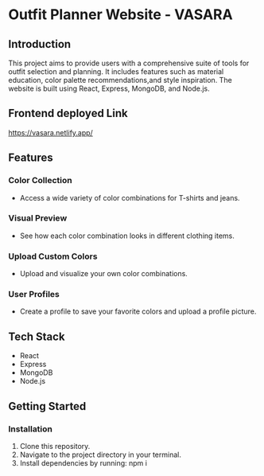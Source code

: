 # Outfit Planner Website - VASARA

## Introduction
This project aims to provide users with a comprehensive suite of tools for outfit selection and planning. It includes features such as material education, color palette recommendations,and     style inspiration. The website is built using React, Express, MongoDB, and Node.js.


## Frontend deployed Link
https://vasara.netlify.app/

## Features

### Color Collection
- Access a wide variety of color combinations for T-shirts and jeans.

### Visual Preview
- See how each color combination looks in different clothing items.

### Upload Custom Colors
- Upload and visualize your own color combinations.

### User Profiles
- Create a profile to save your favorite colors and upload a profile picture.

## Tech Stack
- React
- Express
- MongoDB
- Node.js

## Getting Started

### Installation
1. Clone this repository.
2. Navigate to the project directory in your terminal.
3. Install dependencies by running: npm i
